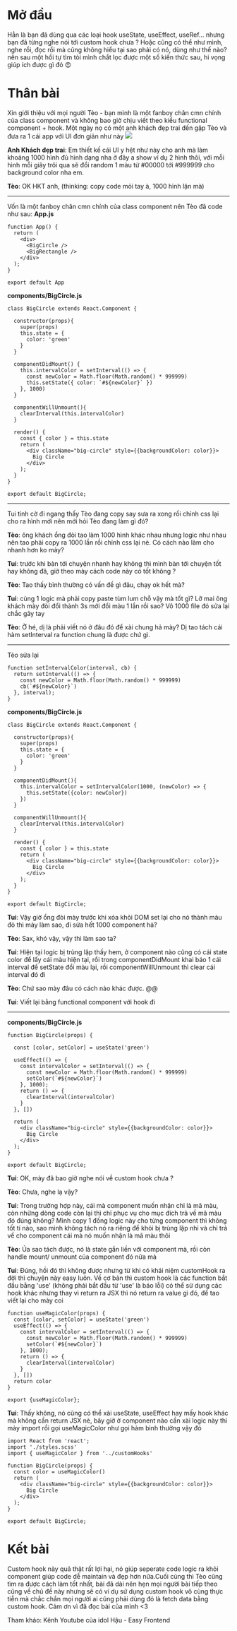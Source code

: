 # **Mở đầu**
Hẳn là bạn đã dùng qua các loại hook useState, useEffect, useRef... nhưng bạn đã từng nghe nói tới custom hook chưa ? Hoặc cũng có thể như mình, nghe rồi, đọc rồi mà cũng không hiểu tại sao phải có nó, dùng như thế nào? nên sau một hồi tự tìm tòi mình chắt lọc được một số kiến thức sau, hi vọng giúp ích được gì đó :heart_eyes:
# **Thân bài**

Xin giới thiệu với mọi người Tèo - bạn mình là một fanboy chân cmn chính của class component và không bao giờ chịu viết theo kiểu functional component + hook. Một ngày nọ có một anh khách đẹp trai đến gặp Tèo và đưa ra 1 cái app với UI đơn giản như này
![](https://images.viblo.asia/a7d8eb41-1ec6-4f6b-97fd-c6e1988465eb.gif)

<p><b>Anh Khách đẹp trai</b>: Em thiết kế cái UI y hệt như này cho anh mà làm khoảng 1000 hình đủ hình dạng nha ở đây a show ví dụ 2 hình thôi, với mỗi hình mỗi giây trôi qua sẽ đổi random 1 màu từ #00000 tới #999999 cho background color nha em.</p>
<p><b>Tèo</b>: OK HKT anh, (thinking: copy code mỏi tay à, 1000 hình lận mà)</p>

-----
Vốn là một  fanboy chân cmn chính của class component nên Tèo đã code như sau:
**App.js**
```
function App() {
  return (
    <div>
      <BigCircle />
      <BigRectangle />
    </div>
  );
}

export default App
```

**components/BigCircle.js**
```
class BigCircle extends React.Component {

  constructor(props){
    super(props)
    this.state = {
      color: 'green'
    }
  }

  componentDidMount() {
    this.intervalColor = setInterval(() => {
      const newColor = Math.floor(Math.random() * 999999)
      this.setState({ color: `#${newColor}` })
    }, 1000)
  }

  componentWillUnmount(){
    clearInterval(this.intervalColor)
  }

  render() {
    const { color } = this.state
    return (
      <div className="big-circle" style={{backgroundColor: color}}>
        Big Circle
      </div>
    );
  }
}

export default BigCircle;
```


-----
Tui tình cờ đi ngang thấy Tèo đang copy say sưa ra xong rồi chỉnh css lại cho ra hình mới nên mới hỏi Tèo đang làm gì đó?
<p><b>Tèo</b>: ông khách ổng đòi tao làm 1000 hình khác nhau nhưng logic như nhau nên tao phải copy ra 1000 lần rồi chỉnh css lại nè. Có cách nào làm cho nhanh hơn ko mày? </p>
<p><b>Tui</b>: trước khi bàn tới chuyện nhanh hay không thì mình bàn tới chuyện tốt hay không đã, giờ theo mày cách code này có tốt không ? </p>
<p><b>Tèo</b>: Tao thấy bình thường có vấn đề gì đâu, chạy ok hết mà? </p>
<p><b>Tui</b>: cùng 1 logic mà phải copy paste tùm lum chỗ vậy mà tốt gì? Lỡ mai ông khách mày đòi đổi thành 3s mới đổi màu 1 lần rồi sao? Vô 1000 file đó sửa lại chắc gãy tay  </p>
<p><b>Tèo</b>: Ờ hé, dị là phải viết nó ở đâu đó để xài chung hả mày? Dị tao tách cái hàm setInterval ra function chung là được chứ gì.  </p>


-----
Tèo sửa lại

```
function setIntervalColor(interval, cb) {
  return setInterval(() => {
    const newColor = Math.floor(Math.random() * 999999)
    cb(`#${newColor}`)
  }, interval); 
}
```
**components/BigCircle.js**
```
class BigCircle extends React.Component {

  constructor(props){
    super(props)
    this.state = {
      color: 'green'
    }
  }

  componentDidMount(){
    this.intervalColor = setIntervalColor(1000, (newColor) => {
      this.setState({color: newColor})
    })
  }

  componentWillUnmount(){
    clearInterval(this.intervalColor)
  }

  render() {
    const { color } = this.state
    return (
      <div className="big-circle" style={{backgroundColor: color}}>
        Big Circle
      </div>
    );
  }
}

export default BigCircle;
```

<p><b>Tui</b>: Vậy giờ ổng đòi mày trước khi xóa khỏi DOM set lại cho nó thành màu đỏ thì mày làm sao, đi sửa hết 1000 component hả?</p>
<p><b>Tèo</b>: Sax, khó vậy, vậy thì làm sao ta?</p>
<p><b>Tui</b>: Hiện tại logic bị trùng lặp thấy hem, ở component nào cũng có cái state color để lấy cái màu hiện tại, rồi trong componentDidMount khai báo 1 cái interval để setState đổi màu lại, rồi componentWillUnmount thì clear cái  interval đó đi</p>
<p><b>Tèo</b>: Chứ sao mày đâu có cách nào khác được. @@</p>
<p><b>Tui</b>: Viết lại bằng functional component với hook đi</p>


-----
**components/BigCircle.js**
```
function BigCircle(props) {

  const [color, setColor] = useState('green')

  useEffect(() => {
    const intervalColor = setInterval(() => {
      const newColor = Math.floor(Math.random() * 999999)
      setColor(`#${newColor}`)
    }, 1000); 
    return () => {
      clearInterval(intervalColor)
    }
  }, [])
  
  return (
    <div className="big-circle" style={{backgroundColor: color}}>
      Big Circle
    </div>
  );
}

export default BigCircle;
```
<p><b>Tui</b>: OK, mày đã bao giờ nghe nói về custom hook chưa ?</p>
<p><b>Tèo</b>: Chưa, nghe lạ vậy? </p>
<p><b>Tui</b>: Trong trường hợp này, cái mà component muốn nhận chỉ là mã màu, còn những dòng code còn lại thì chỉ phục vụ cho mục đích trả về mã màu đó đúng không? Mình copy 1 đống logic này cho từng component thì không tốt tí nào, sao mình không tách nó ra riêng để khỏi bị trùng lặp nhỉ và chỉ trả về cho component cái mà nó muốn nhận là mã màu thôi</p>
<p><b>Tèo</b>: Ủa sao tách được, nó là state gắn liền với component mà, rồi còn handle mount/ unmount của component đó nữa mà </p>
<p><b>Tui</b>: Đúng, hồi đó thì không được nhưng từ khi có khái niệm customHook ra đời thì chuyện này easy luôn. Về cơ bản thì custom hook là các function bắt đầu bằng 'use' (không phải bắt đầu từ 'use' là báo lỗi) có thể sử dụng các hook khác nhưng thay vì return ra JSX thì nó return ra value gì đó, để tao viết lại cho mày coi</p>

```
function useMagicColor(props) {
  const [color, setColor] = useState('green')
  useEffect(() => {
    const intervalColor = setInterval(() => {
      const newColor = Math.floor(Math.random() * 999999)
      setColor(`#${newColor}`)
    }, 1000);
    return () => {
      clearInterval(intervalColor)
    }
  }, [])
  return color
}

export {useMagicColor};
```
<p><b>Tui</b>: Thấy không, nó cũng có thể xài useState, useEffect hay mấy hook khác mà không cần return JSX nè, bây giờ ở component nào cần xài logic này thì mày import rồi gọi useMagicColor như gọi hàm bình thường vậy đó</p>

```
import React from 'react';
import './styles.scss'
import { useMagicColor } from '../customHooks'

function BigCircle(props) {
  const color = useMagicColor()
  return (
    <div className="big-circle" style={{backgroundColor: color}}>
      Big Circle
    </div>
  );
}

export default BigCircle;
```

# **Kết bài**
Custom hook này quả thật rất lợi hại, nó giúp seperate code logic ra khỏi component giúp code dễ maintain và đẹp hơn nữa.Cuối cùng thì Tèo cũng tìm ra được cách làm tốt nhất, bài đã dài nên hẹn mọi người bài tiếp theo cũng về chủ đề này nhưng sẽ có ví dụ sử dụng custom hook vô cùng thực tiễn mà chắc chắn mọi người ai cũng phải dùng đó là fetch data bằng custom hook. Cảm ơn vì đã đọc bài của mình <3

Tham khảo: Kênh Youtube của idol Hậu - Easy Frontend